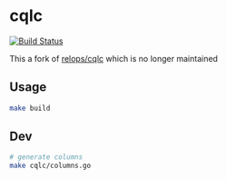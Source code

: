 # cqlc

[![Build Status](https://travis-ci.org/pingginp/cqlc.svg?branch=master)](https://travis-ci.org/pingginp/cqlc)

This a fork of [relops/cqlc](https://github.com/relops/cqlc) which is no longer maintained

## Usage

````bash
make build
````

## Dev

````bash
# generate columns
make cqlc/columns.go
````